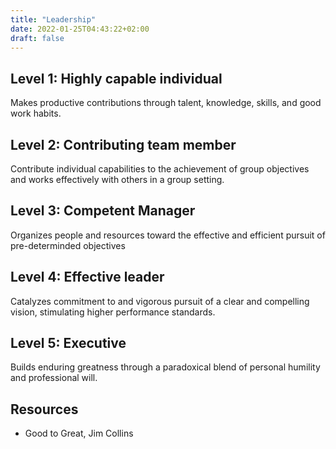 ```yaml
---
title: "Leadership"
date: 2022-01-25T04:43:22+02:00
draft: false
---
```


## Level 1: Highly capable individual

Makes productive contributions through talent, knowledge, skills, and good work habits.

## Level 2: Contributing team member

Contribute individual capabilities to the achievement of group objectives and works effectively with others in a group setting.

## Level 3: Competent Manager

Organizes people and resources toward the effective and efficient pursuit of pre-determinded objectives

## Level 4: Effective leader

Catalyzes commitment to and vigorous pursuit of a clear and compelling vision, stimulating higher performance standards.

## Level 5: Executive

Builds enduring greatness through a paradoxical blend of personal humility and professional will.

## Resources

- Good to Great, Jim Collins
